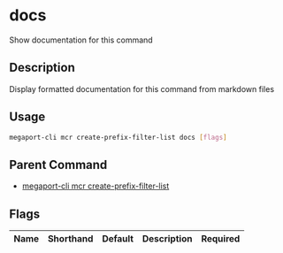 # docs

Show documentation for this command

## Description

Display formatted documentation for this command from markdown files

## Usage

```sh
megaport-cli mcr create-prefix-filter-list docs [flags]
```


## Parent Command

* [megaport-cli mcr create-prefix-filter-list](megaport-cli_mcr_create-prefix-filter-list.md)
## Flags

| Name | Shorthand | Default | Description | Required |
|------|-----------|---------|-------------|----------|

